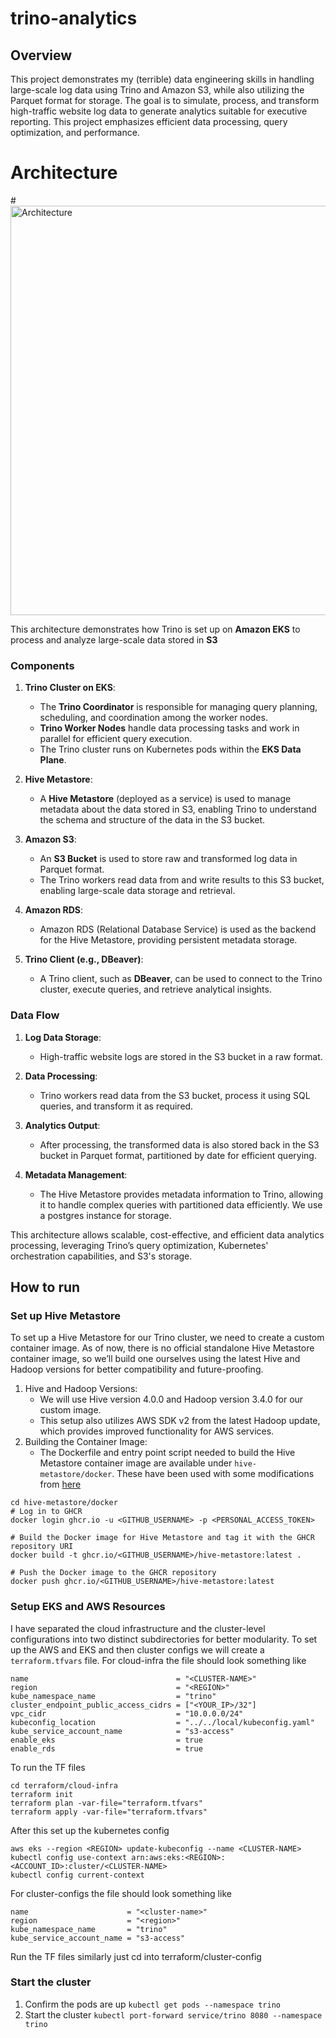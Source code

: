 # trino-analytics

## Overview
This project demonstrates my (terrible) data engineering skills in handling large-scale log data using Trino and Amazon S3, while also utilizing the Parquet format for storage. The goal is to simulate, process, and transform high-traffic website log data to generate analytics suitable for executive reporting. This project emphasizes efficient data processing, query optimization, and performance.

# Architecture
#<img width="655" alt="Architecture" src="https://github.com/user-attachments/assets/c24b5e79-393a-4c1b-a2d9-e61b35d2aec4">

This architecture demonstrates how Trino is set up on **Amazon EKS** to process and analyze large-scale data stored in **S3**

### Components

1. **Trino Cluster on EKS**:
   - The **Trino Coordinator** is responsible for managing query planning, scheduling, and coordination among the worker nodes.
   - **Trino Worker Nodes** handle data processing tasks and work in parallel for efficient query execution.
   - The Trino cluster runs on Kubernetes pods within the **EKS Data Plane**.

2. **Hive Metastore**:
   - A **Hive Metastore** (deployed as a service) is used to manage metadata about the data stored in S3, enabling Trino to understand the schema and structure of the data in the S3 bucket.

3. **Amazon S3**:
   - An **S3 Bucket** is used to store raw and transformed log data in Parquet format.
   - The Trino workers read data from and write results to this S3 bucket, enabling large-scale data storage and retrieval.

4. **Amazon RDS**:
   - Amazon RDS (Relational Database Service) is used as the backend for the Hive Metastore, providing persistent metadata storage.

5. **Trino Client (e.g., DBeaver)**:
   - A Trino client, such as **DBeaver**, can be used to connect to the Trino cluster, execute queries, and retrieve analytical insights.

### Data Flow

1. **Log Data Storage**:
   - High-traffic website logs are stored in the S3 bucket in a raw format.

2. **Data Processing**:
   - Trino workers read data from the S3 bucket, process it using SQL queries, and transform it as required.

3. **Analytics Output**:
   - After processing, the transformed data is also stored back in the S3 bucket in Parquet format, partitioned by date for efficient querying.

4. **Metadata Management**:
   - The Hive Metastore provides metadata information to Trino, allowing it to handle complex queries with partitioned data efficiently. We use a postgres instance for storage.

This architecture allows scalable, cost-effective, and efficient data analytics processing, leveraging Trino’s query optimization, Kubernetes' orchestration capabilities, and S3's storage.

## How to run
### Set up Hive Metastore
To set up a Hive Metastore for our Trino cluster, we need to create a custom container image. As of now, there is no official standalone Hive Metastore container image, so we’ll build one ourselves using the latest Hive and Hadoop versions for better compatibility and future-proofing.

1. Hive and Hadoop Versions:
   - We will use Hive version 4.0.0 and Hadoop version 3.4.0 for our custom image.
   - This setup also utilizes AWS SDK v2 from the latest Hadoop update, which provides improved functionality for AWS services.
2. Building the Container Image:
   - The Dockerfile and entry point script needed to build the Hive Metastore container image are available under `hive-metastore/docker`. These have been used with some modifications from [here](https://github.com/trinodb/trino/blob/master/core/docker/Dockerfile)

```
cd hive-metastore/docker
# Log in to GHCR
docker login ghcr.io -u <GITHUB_USERNAME> -p <PERSONAL_ACCESS_TOKEN>

# Build the Docker image for Hive Metastore and tag it with the GHCR repository URI
docker build -t ghcr.io/<GITHUB_USERNAME>/hive-metastore:latest .

# Push the Docker image to the GHCR repository
docker push ghcr.io/<GITHUB_USERNAME>/hive-metastore:latest
```
### Setup EKS and AWS Resources
I have separated the cloud infrastructure and the cluster-level configurations into two distinct subdirectories for better modularity. To set up the AWS and EKS and then cluster configs we will create a `terraform.tfvars` file. For cloud-infra the file should look something like
```
name                                 = "<CLUSTER-NAME>"
region                               = "<REGION>"
kube_namespace_name                  = "trino"
cluster_endpoint_public_access_cidrs = ["<YOUR_IP>/32"]
vpc_cidr                             = "10.0.0.0/24"
kubeconfig_location                  = "../../local/kubeconfig.yaml"
kube_service_account_name            = "s3-access"
enable_eks                           = true
enable_rds                           = true
```
To run the TF files
```
cd terraform/cloud-infra
terraform init
terraform plan -var-file="terraform.tfvars" 
terraform apply -var-file="terraform.tfvars" 
```
After this set up the kubernetes config
```
aws eks --region <REGION> update-kubeconfig --name <CLUSTER-NAME>
kubectl config use-context arn:aws:eks:<REGION>:<ACCOUNT_ID>:cluster/<CLUSTER-NAME>
kubectl config current-context
```

For cluster-configs the file should look something like
```
name                      = "<cluster-name>"
region                    = "<region>"
kube_namespace_name       = "trino"
kube_service_account_name = "s3-access"
```
Run the TF files similarly just cd into terraform/cluster-config

### Start the cluster
1. Confirm the pods are up `kubectl get pods --namespace trino`
2. Start the cluster `kubectl port-forward service/trino 8080 --namespace trino`

